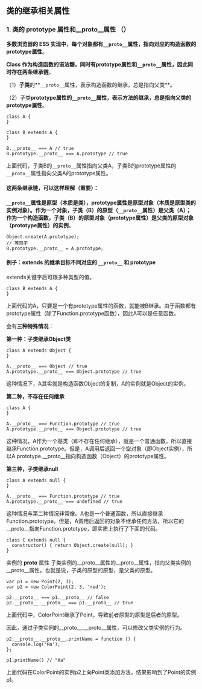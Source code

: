 ## 类的继承相关属性
### 1. 类的 prototype 属性和__proto__属性 （）
**多数浏览器的 ES5 实现中，每个对象都有`__proto__`属性，指向对应的构造函数的prototype属性**。

**Class 作为构造函数的语法糖，同时有prototype属性和`__proto__`属性，因此同时存在两条继承链**。

（1）**子类**的**`__proto__`属性，表示构造函数的继承，总是指向父类**。

（2）子类**prototype属性的`__proto__`属性，表示方法的继承，总是指向父类的prototype属性**。



```
class A {
}

class B extends A {
}

B.__proto__ === A // true
B.prototype.__proto__ === A.prototype // true
```


上面代码，子类B的`__proto__`属性指向父类A，子类B的prototype属性的`__proto__`属性指向父类A的prototype属性。

#### 这两条继承链，可以这样理解（重要）：
**`__proto__`属性是原型（本质是类），prototype属性是原型对象（本质是原型类的实例对象）。作为一个对象，子类（B）的原型（`__proto__`属性）是父类（A）；作为一个构造函数，子类（B）的原型对象（prototype属性）是父类的原型对象（prototype属性）的实例**。

```
Object.create(A.prototype);
// 等同于
B.prototype.__proto__ = A.prototype;
```

#### 例子：extends 的继承目标不同对应的 `__proto__` 和 prototype

extends关键字后可跟多种类型的值。

```
class B extends A {
}
```

上面代码的A，只要是一个有prototype属性的函数，就能被B继承。由于函数都有prototype属性（除了Function.prototype函数），因此A可以是任意函数。

会有**三种特殊情况**：

**第一种：子类继承Object类**



```
class A extends Object {
}

A.__proto__ === Object // true
A.prototype.__proto__ === Object.prototype // true
```



这种情况下，A其实就是构造函数Object的复制，A的实例就是Object的实例。

**第二种，不存在任何继承**



```
class A {
}

A.__proto__ === Function.prototype // true
A.prototype.__proto__ === Object.prototype // true
```


这种情况，A作为一个基类（即不存在任何继承），就是一个普通函数，所以直接继承Function.prototype。但是，A调用后返回一个空对象（即Object实例），所以A.prototype.__proto__指向构造函数（Object）的prototype属性。

**第三种，子类继承null**



```
class A extends null {
}

A.__proto__ === Function.prototype // true
A.prototype.__proto__ === undefined // true
```


这种情况与第二种情况非常像。A也是一个普通函数，所以直接继承Function.prototype。但是，A调用后返回的对象不继承任何方法，所以它的__proto__指向Function.prototype，即实质上执行了下面的代码。



```
class C extends null {
  constructor() { return Object.create(null); }
}
```


实例的 __proto__ 属性
子类实例的__proto__属性的__proto__属性，指向父类实例的__proto__属性。也就是说，子类的原型的原型，是父类的原型。



```
var p1 = new Point(2, 3);
var p2 = new ColorPoint(2, 3, 'red');

p2.__proto__ === p1.__proto__ // false
p2.__proto__.__proto__ === p1.__proto__ // true
```


上面代码中，ColorPoint继承了Point，导致前者原型的原型是后者的原型。

因此，通过子类实例的__proto__.__proto__属性，可以修改父类实例的行为。



```
p2.__proto__.__proto__.printName = function () {
  console.log('Ha');
};

p1.printName() // "Ha"
```


上面代码在ColorPoint的实例p2上向Point类添加方法，结果影响到了Point的实例p1。



